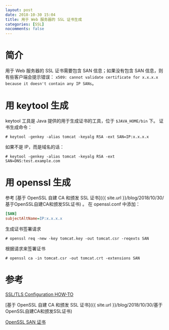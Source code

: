 ```yaml
---
layout: post
date: 2018-10-30 15:04
title: 用于 Web 服务器的 SSL 证书生成
categories: [SSL]
nocomments: false
---
```

# 简介
用于 Web 服务器的 SSL 证书需要包含 SAN 信息；如果没有包含 SAN 信息，则有些客户端会提示错误： `x509: cannot validate certificate for x.x.x.x because it doesn't contain any IP SANs`。

# 用 keytool 生成
keytool 工具是 Java 提供的用于生成证书的工具，位于 `$JAVA_HOME/bin` 下。
证书生成命令：
```shell
# keytool -genkey -alias tomcat -keyalg RSA -ext SAN=IP:x.x.x.x
```

如果不是 IP，而是域名的话：
```shell
# keytool -genkey -alias tomcat -keyalg RSA -ext SAN=DNS:test.example.com
```

# 用 openssl 生成
参考 [基于 OpenSSL 自建 CA 和颁发 SSL 证书]({{ site.url }}/blog/2018/10/30/基于OpenSSL自建CA和颁发SSL证书) 。
在 openssl.conf 中添加：
```ini
[SAN]
subjectAltName=IP:x.x.x.x
```
生成证书签署请求
```shell
# openssl req -new -key tomcat.key -out tomcat.csr -reqexts SAN
```

根据请求来签署证书
```shell
# openssl ca -in tomcat.csr -out tomcat.crt -extensions SAN
```

# 参考
[SSL/TLS Configuration HOW-TO](https://tomcat.apache.org/tomcat-7.0-doc/ssl-howto.html)

[基于 OpenSSL 自建 CA 和颁发 SSL 证书]({{ site.url }}/blog/2018/10/30/基于OpenSSL自建CA和颁发SSL证书)

[OpenSSL SAN 证书](http://liaoph.com/openssl-san/)